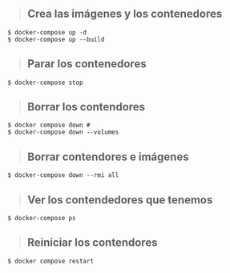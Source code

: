 >## Crea las imágenes y los contenedores
```
$ docker-compose up -d
$ docker-compose up --build 
```
>## Parar los contenedores
```
$ docker-compose stop
```
>## Borrar los contendores
```
$ docker compose down # 
$ docker-compose down --volumes
```
>## Borrar contendores e imágenes
```
$ docker-compose down --rmi all
```
>## Ver los contendedores que tenemos
```
$ docker-compose ps
```
>## Reiniciar los contendores
```
$ docker compose restart
```